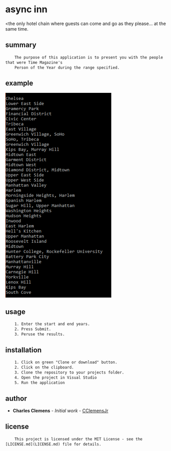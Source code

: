 # async inn
<the only hotel chain where guests can come and go as they please... at the same time.

## summary
```
	The purpose of this application is to present you with the people that were Time Magazine's
  	Person of the Year during the range specified.
```

## example
![alt text](https://github.com/CClemensJr/Lab08-LINQInManhattan/blob/master/Assets/manhattan.PNG)

## usage
```
	1. Enter the start and end years.
	2. Press Submit.
	3. Peruse the results.
```


## installation
```
	1. Click on green "Clone or download" button.
	2. Click on the clipboard.
	3. Clone the repository to your projects folder.
	4. Open the project in Visual Studio
	5. Run the application
```

## author

* **Charles Clemens** - *Initial work* - [CClemensJr](https://github.com/CClemensJr)


## license
```
	This project is licensed under the MIT License - see the [LICENSE.md](LICENSE.md) file for details.
